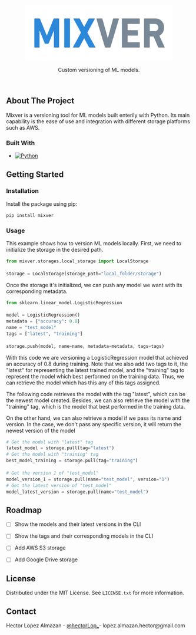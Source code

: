 <!-- Improved compatibility of back to top link: See: https://github.com/othneildrew/Best-README-Template/pull/73 -->
<a name="readme-top"></a>
<!--
*** Thanks for checking out the Best-README-Template. If you have a suggestion
*** that would make this better, please fork the repo and create a pull request
*** or simply open an issue with the tag "enhancement".
*** Don't forget to give the project a star!
*** Thanks again! Now go create something AMAZING! :D
-->



<!-- PROJECT SHIELDS -->
<!--
*** I'm using markdown "reference style" links for readability.
*** Reference links are enclosed in brackets [ ] instead of parentheses ( ).
*** See the bottom of this document for the declaration of the reference variables
*** for contributors-url, forks-url, etc. This is an optional, concise syntax you may use.
*** https://www.markdownguide.org/basic-syntax/#reference-style-links
-->



<!-- PROJECT LOGO -->
<br />
<div align="center">
  <a href="https://github.com/hectorLop/mixver">
    <img src="images/mixver.png" alt="Logo" width="400" height="150">
  </a>

  <p align="center">
    Custom versioning of ML models.
    <br />
    <br />
    <br />
  </p>
</div>



<!-- ABOUT THE PROJECT -->
## About The Project

Mixver is a versioning tool for ML models built enterily with Python. Its main capability is the ease of use and integration with different storage platforms such as AWS.


### Built With

* [![Python][Python-logo]][Python-url]



<!-- GETTING STARTED -->
## Getting Started


### Installation

Install the package using pip:
  ```sh
  pip install mixver
  ```

<!-- USAGE EXAMPLES -->
### Usage

This example shows how to version ML models locally.
First, we need to initialize the storage in the desired path.
```python
from mixver.storages.local_storage import LocalStorage

storage = LocalStorage(storage_path="local_folder/storage")
```

Once the storage it's initialized, we can push any model we want with its corresponding metadata.

```python
from sklearn.linear_model.LogisticRegression

model = LogisticRegression()
metadata = {"accuracy": 0.8}
name = "test_model"
tags = ["latest", "training"]

storage.push(model, name=name, metadata=metadata, tags=tags)
```

With this code we are versioning a LogisticRegression model that achieved an accuracy of 0.8 during training. Note that we also add two tags to it, the "latest" for representing the latest trained model, and the "training" tag to represent the model which best performed on the training data. Thus, we can retrieve the model which has this any of this tags assigned.

The following code retrieves the model with the tag "latest", which can be the newest model created. Besides, we can also retrieve the model with the "training" tag, which is the model that best performed in the training data.

On the other hand, we can also retrieve a model if we pass its name and version. In the case, we don't pass any specific version, it will return the newest version of the model

```python
# Get the model with "latest" tag
latest_model = storage.pull(tag="latest")
# Get the model with "training" tag
best_model_training = storage.pull(tag="training")

# Get the version 1 of "test_model"
model_version_1 = storage.pull(name="test_model", version="1")
# Get the latest version of "test_model"
model_latest_version = storage.pull(name="test_model")
```


<!-- ROADMAP -->
## Roadmap

- [ ] Show the models and their latest versions in the CLI
- [ ] Show the tags and their corresponding models in the CLI
- [ ] Add AWS S3 storage
- [ ] Add Google Drive storage


<!-- LICENSE -->
## License

Distributed under the MIT License. See `LICENSE.txt` for more information.


<!-- CONTACT -->
## Contact

Hector Lopez Almazan - [@hectorLop_](https://twitter.com/hectorLop_)- lopez.almazan.hector@gmail.com





[Python-logo]: https://img.shields.io/badge/Python-3776AB?style=for-the-badge&logo=python&logoColor=white
[Python-url]: https://www.python.org
